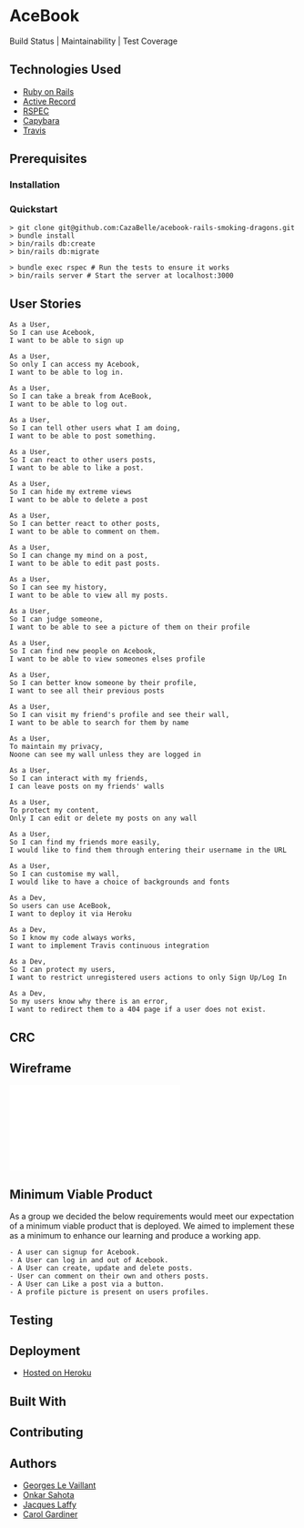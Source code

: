 # AceBook 
Build Status | Maintainability | Test Coverage
## Technologies Used
 * [Ruby on Rails]()
 * [Active Record]()
 * [RSPEC]()
 * [Capybara]()
 * [Travis]()


## Prerequisites

### Installation

### Quickstart

```
> git clone git@github.com:CazaBelle/acebook-rails-smoking-dragons.git
> bundle install
> bin/rails db:create
> bin/rails db:migrate

> bundle exec rspec # Run the tests to ensure it works
> bin/rails server # Start the server at localhost:3000
```
## User Stories
```
As a User,
So I can use Acebook,
I want to be able to sign up
```
```
As a User,
So only I can access my Acebook,
I want to be able to log in.
```
```
As a User,
So I can take a break from AceBook,
I want to be able to log out.
```
```
As a User,
So I can tell other users what I am doing,
I want to be able to post something.
```
```
As a User,
So I can react to other users posts,
I want to be able to like a post.
```
```
As a User,
So I can hide my extreme views
I want to be able to delete a post
```
```
As a User,
So I can better react to other posts,
I want to be able to comment on them.
```
```
As a User,
So I can change my mind on a post,
I want to be able to edit past posts.
```
```
As a User,
So I can see my history,
I want to be able to view all my posts.
```
```
As a User,
So I can judge someone,
I want to be able to see a picture of them on their profile
```
```
As a User,
So I can find new people on Acebook,
I want to be able to view someones elses profile
```
```
As a User,
So I can better know someone by their profile,
I want to see all their previous posts
```
```
As a User,
So I can visit my friend's profile and see their wall,
I want to be able to search for them by name
```
```
As a User,
To maintain my privacy,
Noone can see my wall unless they are logged in
```
```
As a User,
So I can interact with my friends,
I can leave posts on my friends' walls
```
```
As a User,
To protect my content,
Only I can edit or delete my posts on any wall
```
```
As a User,
So I can find my friends more easily,
I would like to find them through entering their username in the URL
```
```
As a User,
So I can customise my wall,
I would like to have a choice of backgrounds and fonts
```
```
As a Dev,
So users can use AceBook,
I want to deploy it via Heroku
```
```
As a Dev,
So I know my code always works,
I want to implement Travis continuous integration
```
```
As a Dev,
So I can protect my users,
I want to restrict unregistered users actions to only Sign Up/Log In
```
```
As a Dev,
So my users know why there is an error,
I want to redirect them to a 404 page if a user does not exist.
```
## CRC


## Wireframe
![](assets/images/acebook-wireframe.pdf)

## Minimum Viable Product

  As a group we decided the below requirements would meet our expectation of a minimum viable product that is deployed. We aimed to implement these as a minimum to enhance our learning and produce a working app.
```
- A user can signup for Acebook.
- A User can log in and out of Acebook.
- A User can create, update and delete posts.
- User can comment on their own and others posts.
- A User can Like a post via a button.
- A profile picture is present on users profiles.
```
## Testing

## Deployment
* [Hosted on Heroku](https://acebook-dragons.herokuapp.com)

## Built With

## Contributing

## Authors
* [Georges Le Vaillant](GLV/stonefarmer9)
* [Onkar Sahota]()
* [Jacques Laffy]()
* [Carol Gardiner]()

